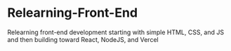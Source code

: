 # Relearning-Front-End
Relearning front-end development starting with simple HTML, CSS, and JS and then building toward React, NodeJS, and Vercel
